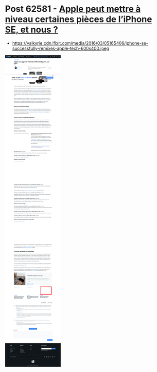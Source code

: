 # Post 62581 - [Apple peut mettre à niveau certaines pièces de l’iPhone SE, et nous ?](https://www.ifixit.com/News/62581/apple-peut-mettre-a-niveau-certaines-pieces-de-liphone-se-et-nous)

- https://valkyrie.cdn.ifixit.com/media/2016/03/05165406/iphone-se-successfully-remixes-apple-tech-600x400.jpeg

![screencap](screenshots/9fee3465-efe4-4ca5-b4dd-d554018b496d.png)
